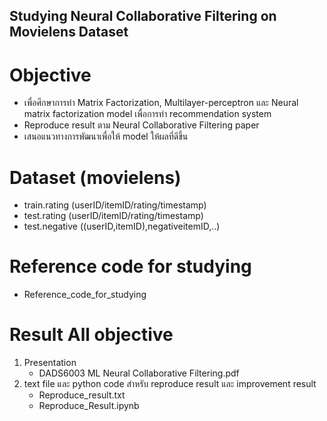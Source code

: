 ## Studying Neural Collaborative Filtering on Movielens Dataset
# Objective
* เพื่อศึกษาการทำ Matrix Factorization, Multilayer-perceptron และ Neural matrix factorization model เพื่อการทำ recommendation system
* Reproduce result ตาม Neural Collaborative Filtering paper
* เสนอแนวทางการพัฒนาเพื่อให้ model ให้ผลที่ดีขึ้น
# Dataset (movielens)
* train.rating (userID/itemID/rating/timestamp)
* test.rating (userID/itemID/rating/timestamp)
* test.negative ((userID,itemID),negativeitemID,..)
# Reference code for studying
* Reference_code_for_studying
# Result All objective
1. Presentation
   * DADS6003 ML Neural Collaborative Filtering.pdf
2. text file และ python code สำหรับ reproduce result และ improvement result
   * Reproduce_result.txt
   * Reproduce_Result.ipynb
